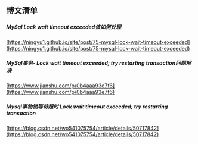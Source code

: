 ## 博文清单  


#####  MySql Lock wait timeout exceeded该如何处理  
[https://ningyu1.github.io/site/post/75-mysql-lock-wait-timeout-exceeded](https://ningyu1.github.io/site/post/75-mysql-lock-wait-timeout-exceeded)  


#####  MySql事务- Lock wait timeout exceeded; try restarting transaction问题解决  
[https://www.jianshu.com/p/0b4aaa93e7f6](https://www.jianshu.com/p/0b4aaa93e7f6)  


#####  Mysql事物锁等待超时 Lock wait timeout exceeded; try restarting transaction  
[https://blog.csdn.net/wo541075754/article/details/50717842](https://blog.csdn.net/wo541075754/article/details/50717842)  


